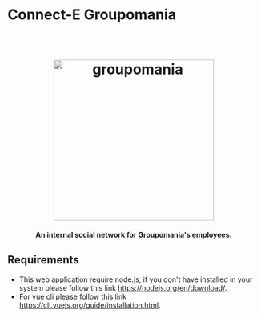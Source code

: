 # Connect-E Groupomania

<h1 align="center">
  <br>
  <img src="https://github.com/CadetCoder/Vue-groupomania/blob/master/frontend/src/assets/icon-above-font.png" alt="groupomania" width="320">
</h1>

<h4 align="center">An internal social network for Groupomania's employees.</h4>

## Requirements ##


* This web application require node.js, if you don't have installed in your system please follow this link https://nodejs.org/en/download/.
* For vue cli please follow this link https://cli.vuejs.org/guide/installation.html.


